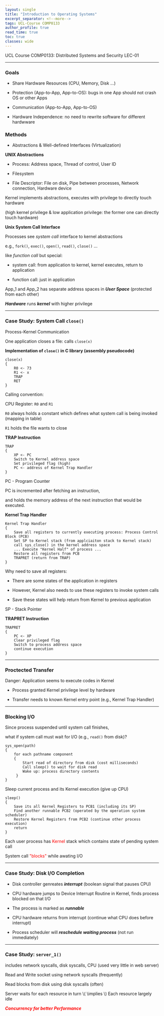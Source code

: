 ```yaml
---
layout: single
title: "Introduction to Operating Systems"
excerpt_separator: <!--more-->
tags: UCL-Course COMP0133
author_profile: true
read_time: true
toc: true
classes: wide
---
```


UCL Course COMP0133: Distributed Systems and Security LEC-01

<!--more-->

---
### Goals

- Share Hardware Resources (CPU, Memory, Disk ...)

- Protection (App-to-App, App-to-OS): bugs in one App should not crash OS or other Apps

- Communication (App-to-App, App-to-OS)

- Hardware Independence: no need to rewrite software for different hardwware

### Methods

- Abstractions & Well-defined Interfaces (Virtualization)

**UNIX Abstractions**

- Process: Address space, Thread of control, User ID

- Filesystem

- File Descriptor: File on disk, Pipe between processes, Network connection, Hardware device

Kernel implements abstractions, executes with privilege to directly touch hardware

(high kernel privilege & low application privilege: the former one can directly touch hardware)

**Unix System Call Interface**

Processes see *system call* interface to kernel abstractions 

e.g., `fork()`, `exec()`, `open()`, `read()`, `close()` ...

like *function call* but special: 

- system call: from application to kernel, kernel executes, return to application

- function call: just in application

App_1 and App_2 has separate address spaces in ***User Space*** (protected from each other)

***Hardware*** runs ***kernel*** with higher privilege

---
### Case Study: System Call `close()`

Process-Kernel Communication

One application closes a file: calls `close(x)`

**Implementation of `close()` in C library (assembly pseudocode)**

```
close(x)
{
    R0 <- 73
    R1 <- x
    TRAP
    RET
}
```

Calling convention:

CPU Register: `R0` and `R1`

`R0` always holds a constant which defines what system call is being invoked (mapping in table)

`R1` holds the file wants to close

**TRAP Instruction**

```
TRAP
{
    XP <- PC
    Switch to Kernel address space
    Set privileged flag (high)
    PC <- address of Kernel Trap Handler
}
```
PC - Program Counter

PC is incremented after fetching an instruction, 

and holds the memory address of the next instruction that would be executed.

**Kernel Trap Handler**

```
Kernel Trap Handler
{
    Save all registers to currently executing process: Process Control Block (PCB)
    Set SP to Kernel stack (from applciaiton stack to Kernel stack)
    call sys_close() in the kernel address space
    ... Execute "Kernel Half" of process ...
    Restore all registers from PCB
    TRAPRET (return from TRAP)
}

```
Why need to save all registers:

- There are some states of the application in registers

- However, Kernel also needs to use these registers to invoke system calls

- Save these states will help return from Kernel to previous application

SP - Stack Pointer

**TRAPRET Instruction**

```
TRAPRET
{
    PC <- XP
    Clear privileged flag
    Switch to process address space
    continue execution
}
```

---
### Proctected Transfer

Danger: Application seems to execute codes in Kernel

- Process granted Kernel privilege level by hardware

- Transfer needs to known Kernel entry point (e.g., Kernel Trap Handler)

---
### Blocking I/O

Since process suspended until system call finishes, 

what if system call must wait for I/O (e.g., `read()` from disk)?

```
sys_open(path)
{
    for each pathname component
    {
        Start read of directory from disk (cost milliseconds)
        Call sleep() to wait for disk read
        Wake up: process directory contents
     }
}
```

Sleep current process and its Kernel execution (give up CPU)

```
sleep()
{
    Save its all Kernel Registers to PCB1 (including its SP)
    Find another runnable PCB2 (operated by the operation system scheduler)
    Restore Kernel Registers from PCB2 (continue other process execution)
    return
}
```

Each user process has  <span style="color:Red">Kernel</span> stack which contains state of pending system call

System call  <span style="color:Red">"blocks"</span> while awating I/O

---
### Case Study: Disk I/O Completion

- Disk controller genreates ***interrupt*** (boolean signal that pauses CPU)

- CPU hardware jumps to Device Interrupt Routine in Kernel, finds process blocked on that I/O

- The process is marked as ***runnable***

- CPU hardware returns from interrupt (continue what CPU does before interrupt)

- Process scheduler will ***reschedule waiting process*** (not run immediately)

---
### Case Study: `server_1()`

includes network syscalls, disk syscalls, CPU (used very little in web server)

Read and Write socket using network syscalls (frequently)

Read blocks from disk using disk syscalls (often)

Server waits for each resource in turn \\( \implies \\) Each resource largely idle

***<span style="color:Red">Concurrency for better Performance</span>***